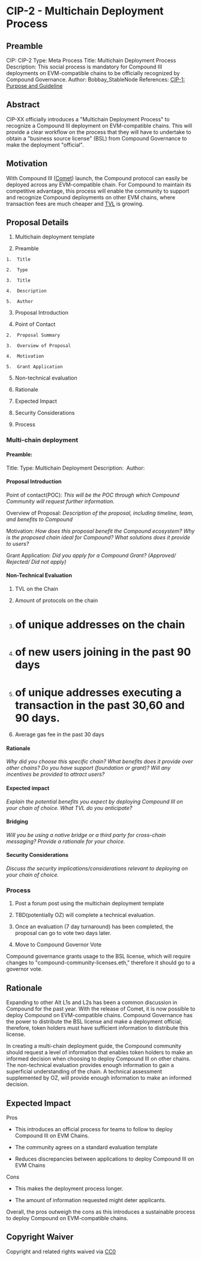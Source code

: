CIP-2 - Multichain Deployment Process
======================================

Preamble
--------

CIP: CIP-2
Type: Meta Process
Title: Multichain Deployment Process
Description: This social process is mandatory for Compound III deployments on EVM-compatible chains to be officially recognized by Compound Governance.
Author: Bobbay_StableNode
References:  [CIP-1: Purpose and Guideline](https://docs.google.com/document/d/1Eiy5IxLcnfGC3UHQ11cBroGJpxPVSWqMaMOq0j3dhJE/edit#heading=h.jaxm1yyju0ld)

Abstract
--------

CIP-XX officially introduces a "Multichain Deployment Process" to recognize a Compound III deployment on EVM-compatible chains. This will provide a clear workflow on the process that they will have to undertake to obtain a "business source license" (BSL) from Compound Governance to make the deployment "official".

Motivation 
-----------

With Compound III ([Comet](https://docs.compound.finance/)) launch, the Compound protocol can easily be deployed across any EVM-compatible chain. For Compound to maintain its competitive advantage, this process will enable the community to support and recognize Compound deployments on other EVM chains, where transaction fees are much cheaper and [TVL](https://l2beat.com/scaling/tvl) is growing.

Proposal Details 
-----------------

1.  Multichain deployment template

  1.  Preamble

    1.  Title

    2.  Type

    3.  Title

    4.  Description

    5.  Author

  3.  Proposal Introduction

  1.  Point of Contact

    2.  Proposal Summary

    3.  Overview of Proposal

    4.  Motivation

    5.  Grant Application

  5.  Non-technical evaluation

  6.  Rationale

  7.  Expected Impact

  8.  Security Considerations

3.  Process

### Multi-chain deployment

#### Preamble:

Title:
Type: Multichain Deployment
Description: 
Author:

#### Proposal Introduction

Point of contact(POC):
_This will be the POC through which Compound Community will request further information._

Overview of Proposal:
_Description of the proposal, including timeline, team, and benefits to Compound_

Motivation:
_How does this proposal benefit the Compound ecosystem? Why is the proposed chain ideal for Compound? What solutions does it provide to users?_

Grant Application:
_Did you apply for a Compound Grant? (Approved/ Rejected/ Did not apply)_

#### Non-Technical Evaluation

1.  TVL on the Chain

2.  Amount of protocols on the chain

3.  # of unique addresses on the chain

4.  # of new users joining in the past 90 days

5.  # of unique addresses executing a transaction in the past 30,60 and 90 days.

6.  Average gas fee in the past 30 days

#### Rationale
_Why did you choose this specific chain? What benefits does it provide over other chains? Do you have support (foundation or grant)? Will any incentives be provided to attract users?_

#### Expected impact
_Explain the potential benefits you expect by deploying Compound III on your chain of choice. What TVL do you anticipate?_

#### Bridging
_Will you be using a native bridge or a third party for cross-chain messaging? Provide a rationale for your choice._

#### Security Considerations
_Discuss the security implications/considerations relevant to deploying on your chain of choice._

### Process

1.  Post a forum post using the multichain deployment template

2.  TBD(potentially OZ) will complete a technical evaluation.

  1.  Once an evaluation (7 day turnaround) has been completed, the proposal can go to vote two days later. 

4.  Move to Compound Governor Vote

Compound governance grants usage to the BSL license, which will require changes to "compound-community-licenses.eth," therefore it should go to a governor vote.

Rationale 
----------

Expanding to other Alt L1s and L2s has been a common discussion in Compound for the past year. With the release of Comet, it is now possible to deploy Compound on EVM-compatible chains. Compound Governance has the power to distribute the BSL license and make a deployment official; therefore, token holders must have sufficient information to distribute this license.

In creating a multi-chain deployment guide, the Compound community should request a level of information that enables token holders to make an informed decision when choosing to deploy Compound III on other chains. The non-technical evaluation provides enough information to gain a superficial understanding of the chain. A technical assessment supplemented by OZ, will provide enough information to make an informed decision.

Expected Impact 
----------------

Pros

-   This introduces an official process for teams to follow to deploy Compound III on EVM Chains.

-   The community agrees on a standard evaluation template

-   Reduces discrepancies between applications to deploy Compound III on EVM Chains

Cons

-   This makes the deployment process longer.

-   The amount of information requested might deter applicants.

Overall, the pros outweigh the cons as this introduces a sustainable process to deploy Compound on EVM-compatible chains.

Copyright Waiver
----------------

Copyright and related rights waived via [CC0](https://creativecommons.org/publicdomain/zero/1.0/)
